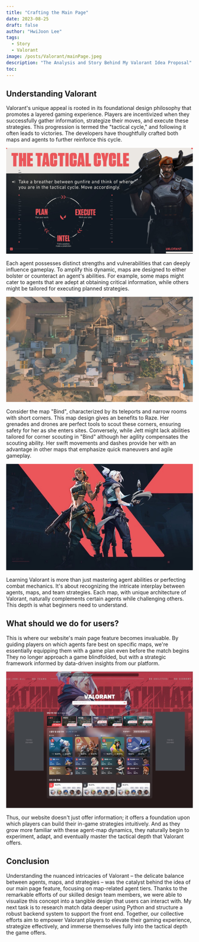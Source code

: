 ```yaml
---
title: "Crafting the Main Page"
date: 2023-08-25
draft: false
author: "HwiJoon Lee"
tags:
  - Story
  - Valorant
image: /posts/Valorant/mainPage.jpeg
description: "The Analysis and Story Behind My Valorant Idea Proposal"
toc:
---
```


## Understanding Valorant

Valorant's unique appeal is rooted in its foundational design philosophy that promotes a layered gaming experience. Players are incentivized when they successfully gather information, strategize their moves, and execute these strategies. This progression is termed the "tactical cycle," and following it often leads to victories. The developers have thoughtfully crafted both maps and agents to further reinforce this cycle.

![tacticalCycle](/posts/Valorant/tacticalCycle.png)

Each agent possesses distinct strengths and vulnerabilities that can deeply influence gameplay. To amplify this dynamic, maps are designed to either bolster or counteract an agent's abilities. For example, some maps might cater to agents that are adept at obtaining critical information, while others might be tailored for executing planned strategies.

![bind](/posts/Valorant/bind.jpeg)

Consider the map "Bind", characterized by its teleports and narrow rooms with short corners. This map design gives an benefits to Raze. Her grenades and drones are perfect tools to scout these corners, ensuring safety for her as she enters sites. Conversely, while Jett might lack abilities tailored for corner scouting in "Bind" although her agility compensates the scouting ability. Her swift movements and dashes provide her with an advantage in other maps that emphasize quick maneuvers and agile gameplay.

![razeJett](/posts/Valorant/razeJett.jpeg)

Learning Valorant is more than just mastering agent abilities or perfecting combat mechanics. It's about recognizing the intricate interplay between agents, maps, and team strategies. Each map, with unique architecture of Valorant, naturally complements certain agents while challenging others. This depth is what beginners need to understand.

## What should we do for users?

This is where our website's main page feature becomes invaluable. By guiding players on which agents fare best on specific maps, we're essentially equipping them with a game plan even before the match begins They no longer approach a game blindfolded, but with a strategic framework informed by data-driven insights from our platform.

![mainPage](/posts/Valorant/mainPage.jpeg)

Thus, our website doesn't just offer information; it offers a foundation upon which players can build their in-game strategies intuitively. And as they grow more familiar with these agent-map dynamics, they naturally begin to experiment, adapt, and eventually master the tactical depth that Valorant offers.

## Conclusion

Understanding the nuanced intricacies of Valorant – the delicate balance between agents, maps, and strategies – was the catalyst behind the idea of our main page feature, focusing on map-related agent tiers. Thanks to the remarkable efforts of our skilled design team members, we were able to visualize this concept into a tangible design that users can interact with. My next task is to research match data deeper using Python and structure a robust backend system to support the front end. Together, our collective efforts aim to empower Valorant players to elevate their gaming experience, strategize effectively, and immerse themselves fully into the tactical depth the game offers.